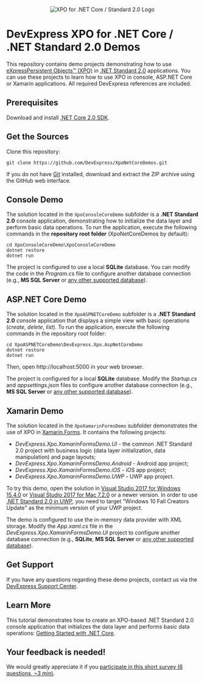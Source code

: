 <p align="center">
  <img src="https://user-images.githubusercontent.com/5479762/32771815-03632fa0-c935-11e7-9f19-2297bd4cc3f5.png" alt="XPO for .NET Core / Standard 2.0 Logo"/>
</p>

# DevExpress XPO for .NET Core / .NET Standard 2.0 Demos

This repository contains demo projects demonstrating how to use [eXpressPersistent Objects™ (XPO)](https://www.devexpress.com/Products/NET/ORM/)  in [\.NET Standard 2.0](https://docs.microsoft.com/en-us/dotnet/standard/net-standard) applications. You can use these projects to learn how to use XPO in console, ASP.NET Core or Xamarin applications. All required DevExpress references are included.

## Prerequisites
Download and install [.NET Core 2.0 SDK](https://www.microsoft.com/net/download/core).

## Get the Sources
Clone this repository:
```
git clone https://github.com/DevExpress/XpoNetCoreDemos.git
```
If you do not have [Git](https://git-scm.com/) installed, download and extract the ZIP archive using the GitHub web interface.

## Console Demo
The solution located in the `XpoConsoleCoreDemo` subfolder is a **.NET Standard 2.0** console application, demonstrating how to initialize the data layer and perform basic data operations. To run the application, execute the following commands in the **repository root folder** (XpoNetCoreDemos by default):
```
cd XpoConsoleCoreDemo\XpoConsoleCoreDemo
dotnet restore
dotnet run
```
The project is configured to use a local **SQLite** database. You can modify the code in the *Program.cs* file to configure another database connection (e.g., **MS SQL Server** or [any other supported database](https://documentation.devexpress.com/CoreLibraries/2114/DevExpress-ORM-Tool/Fundamentals/Database-Systems-Supported-by-XPO)).

## ASP.NET Core Demo
The solution located in the `XpoASPNETCoreDemo` subfolder is a **.NET Standard 2.0** console application that displays a simple view with basic operations (*create*, *delete*, *list*). To run the application, execute the following commands in the repository root folder:
```
cd XpoASPNETCoreDemo\DevExpress.Xpo.AspNetCoreDemo
dotnet restore
dotnet run
```
Then, open http://localhost:5000 in your web browser.

The project is configured for a local **SQLite** database. Modify the *Startup.cs* and *appsettings.json* files to configure another database connection (e.g., **MS SQL Server** or [any other supported database](https://documentation.devexpress.com/CoreLibraries/2114/DevExpress-ORM-Tool/Fundamentals/Database-Systems-Supported-by-XPO)).

## Xamarin Demo
The solution located in the `XpoXamarinFormsDemo` subfolder demonstrates the use of XPO in [Xamarin\.Forms](https://www.xamarin.com/forms). It contains the following projects:
 - *DevExpress.Xpo.XamarinFormsDemo.UI* - the common .NET Standard 2.0 project with business logic (data layer initialization, data manipulation) and page layouts;
 - *DevExpress.Xpo.XamarinFormsDemo.Android* - Android app project;
 - *DevExpress.Xpo.XamarinFormsDemo.iOS* - iOS app project;
 - *DevExpress.Xpo.XamarinFormsDemo.UWP* - UWP app project.

To try this demo, open the solution in [Visual Studio 2017 for Windows 15.4.0](https://www.visualstudio.com/en-us/news/releasenotes/vs2017-relnotes#15.4) or [Visual Studio 2017 for Mac 7.2.0](https://www.visualstudio.com/en-us/news/releasenotes/vs2017-mac-relnotes) or a newer version. In order to use [.NET Standard 2.0 in UWP](https://blogs.msdn.microsoft.com/dotnet/2017/10/10/announcing-uwp-support-for-net-standard-2-0/), you need to target "Windows 10 Fall Creators Update" as the minimum version of your UWP project.

The demo is configured to use the in-memory data provider with XML storage. Modify the *App.xaml.cs* file in the *DevExpress.Xpo.XamarinFormsDemo.UI* project to configure another database connection (e.g., **SQLite**, **MS SQL Server** or [any other supported database](https://documentation.devexpress.com/CoreLibraries/2114/DevExpress-ORM-Tool/Fundamentals/Database-Systems-Supported-by-XPO)).

## Get Support 
If you have any questions regarding these demo projects, contact us via the [DevExpress Support Center](https://www.devexpress.com/Support/Center/Question/Create).

## Learn More
This tutorial demonstrates how to create an XPO-based .NET Standard 2.0 console application that initializes the data layer and performs basic data operations: [Getting Started with \.NET Core](https://documentation.devexpress.com/CoreLibraries/119377/DevExpress-ORM-Tool/Getting-Started/Getting-Started-with-NET-Core).

## Your feedback is needed!
We would greatly appreciate it if you [participate in this short survey (6 questions, ~3 min)](https://www.devexpress.com/go/XPO_Try_NET_Core_Beta_Survey.aspx).



